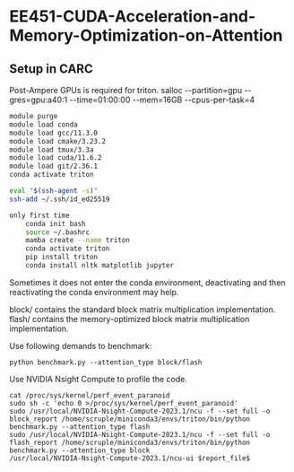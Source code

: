 # EE451-CUDA-Acceleration-and-Memory-Optimization-on-Attention
## Setup in CARC
Post-Ampere GPUs is required for triton.
salloc --partition=gpu --gres=gpu:a40:1 --time=01:00:00 --mem=16GB --cpus-per-task=4


```bash
module purge
module load conda
module load gcc/11.3.0 
module load cmake/3.23.2
module load tmux/3.3a
module load cuda/11.6.2
module load git/2.36.1
conda activate triton

eval "$(ssh-agent -s)"
ssh-add ~/.ssh/id_ed25519

only first time
    conda init bash
    source ~/.bashrc
    mamba create --name triton
    conda activate triton
    pip install triton
    conda install nltk matplotlib jupyter

```
Sometimes it does not enter the conda environment, deactivating and then reactivating the conda environment may help.

block/ contains the standard block matrix multiplication implementation.
flash/ contains the memory-optimized block matrix multiplication implementation.

Use following demands to benchmark:
```
python benchmark.py --attention_type block/flash
```

Use NVIDIA Nsight Compute to profile the code.
```
cat /proc/sys/kernel/perf_event_paranoid
sudo sh -c 'echo 0 >/proc/sys/kernel/perf_event_paranoid'
sudo /usr/local/NVIDIA-Nsight-Compute-2023.1/ncu -f --set full -o block_report /home/scruple/miniconda3/envs/triton/bin/python benchmark.py --attention_type flash
sudo /usr/local/NVIDIA-Nsight-Compute-2023.1/ncu -f --set full -o flash_report /home/scruple/miniconda3/envs/triton/bin/python benchmark.py --attention_type block
/usr/local/NVIDIA-Nsight-Compute-2023.1/ncu-ui $report_file$
```
